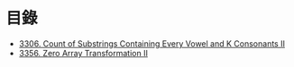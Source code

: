 # 目錄

- [3306. Count of Substrings Containing Every Vowel and K Consonants II](./3306.%20Count%20of%20Substrings%20Containing%20Every%20Vowel%20and%20K%20Consonants%20II.md)
- [3356. Zero Array Transformation II](./3356.%20Zero%20Array%20Transformation%20II.md)

